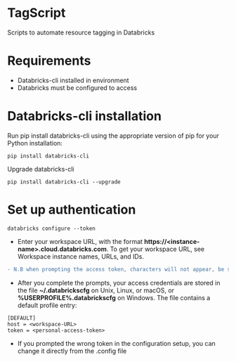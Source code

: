 

# TagScript
Scripts to automate resource tagging in Databricks

# Requirements
- Databricks-cli installed in environment
- Databricks must be configured to access 
 
# Databricks-cli installation
 
 Run pip install databricks-cli using the appropriate version of pip for your Python installation:
 
 ```
 pip install databricks-cli
 ```
 
 Upgrade databricks-cli
```
pip install databricks-cli --upgrade
```

# Set up authentication

```
databricks configure --token
```

- Enter your workspace URL, with the format **https://\<instance-name\>.cloud.databricks.com**. To get your workspace URL, see Workspace instance names, URLs, and IDs.<br>
```diff 
- N.B when prompting the access token, characters will not appear, be sure to paste the token only one time
```

- After you complete the prompts, your access credentials are stored in the file **~/.databrickscfg** on Unix, Linux, or macOS, or **%USERPROFILE%\.databrickscfg** on Windows. The file contains a default profile entry:

```
[DEFAULT]
host = <workspace-URL>
token = <personal-access-token>
```

- If you prompted the wrong token in the configuration setup, you can change it directly from the .config file
